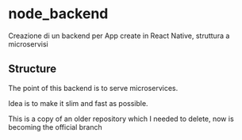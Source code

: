 # node_backend
Creazione di un backend per App create in React Native, struttura a microservisi

## Structure
The point of this backend is to serve microservices.

Idea is to make it slim and fast as possible.

This is a copy of an older repository which I needed to delete, now is becoming the official branch